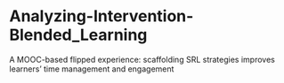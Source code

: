 # Analyzing-Intervention-Blended_Learning
A MOOC-based flipped experience: scaffolding SRL strategies improves learners’ time management and engagement

